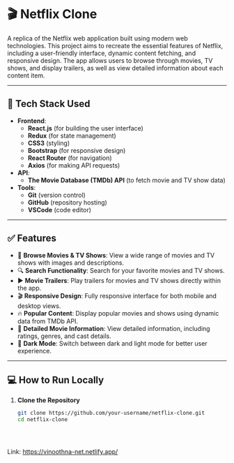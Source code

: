 # 🎬 Netflix Clone

A replica of the Netflix web application built using modern web technologies. This project aims to recreate the essential features of Netflix, including a user-friendly interface, dynamic content fetching, and responsive design. The app allows users to browse through movies, TV shows, and display trailers, as well as view detailed information about each content item.

---

## 🚀 Tech Stack Used

- **Frontend**:
  - **React.js** (for building the user interface)
  - **Redux** (for state management)
  - **CSS3** (styling)
  - **Bootstrap** (for responsive design)
  - **React Router** (for navigation)
  - **Axios** (for making API requests)
- **API**:
  - **The Movie Database (TMDb) API** (to fetch movie and TV show data)
- **Tools**:
  - **Git** (version control)
  - **GitHub** (repository hosting)
  - **VSCode** (code editor)

---

## ✅ Features

- 🎥 **Browse Movies & TV Shows**: View a wide range of movies and TV shows with images and descriptions.
- 🔍 **Search Functionality**: Search for your favorite movies and TV shows.
- ▶️ **Movie Trailers**: Play trailers for movies and TV shows directly within the app.
- 🎬 **Responsive Design**: Fully responsive interface for both mobile and desktop views.
- 🔥 **Popular Content**: Display popular movies and shows using dynamic data from TMDb API.
- 📄 **Detailed Movie Information**: View detailed information, including ratings, genres, and cast details.
- 🌙 **Dark Mode**: Switch between dark and light mode for better user experience.

---

## 💻 How to Run Locally

1. **Clone the Repository**
   ```bash
   git clone https://github.com/your-username/netflix-clone.git
   cd netflix-clone


 
 Link: https://vinoothna-net.netlify.app/
